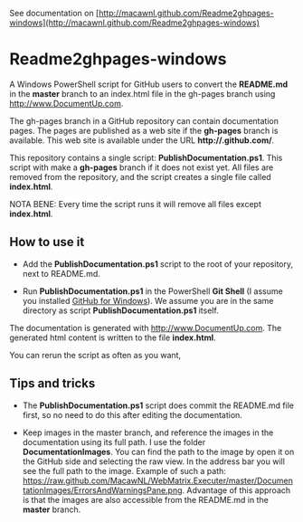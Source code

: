 See  documentation on [http://macawnl.github.com/Readme2ghpages-windows](http://macawnl.github.com/Readme2ghpages-windows)

# Readme2ghpages-windows

A Windows PowerShell script for GitHub users to convert the **README.md** in the **master** branch to an index.html file in the gh-pages branch using http://www.DocumentUp.com.

The gh-pages branch in a GitHub repository can contain documentation pages. The pages are published as a web site if the **gh-pages** branch is available. This web site is available under the URL **http://<your-name>.github.com/<your-repository>**.

This repository contains a single script: **PublishDocumentation.ps1**.
This script with make a **gh-pages** branch if it does not exist yet. All files are removed from the repository, and the script creates a single file called **index.html**.

NOTA BENE: Every time the script runs it will remove all files except **index.html**.

## How to use it

* Add the **PublishDocumentation.ps1** script to the root of your repository, next to README.md.

* Run **PublishDocumentation.ps1** in the PowerShell **Git Shell** (I assume you installed [GitHub for Windows](http://windows.github.com/)). We assume you are in the same directory as script **PublishDocumentation.ps1** itself.

The documentation is generated with http://www.DocumentUp.com. The generated html content is written to the file **index.html**.

You can rerun the script as often as you want,

## Tips and tricks

* The **PublishDocumentation.ps1** script does commit the README.md file first, so no need to do this after editing the documentation.

* Keep images in the master branch, and reference the images in the documentation using its full path. I use the folder **DocumentationImages**. You can find the path to the image by open it on the GitHub side and selecting the raw view. In the address bar you will see the full path to the image. Example of such a path: https://raw.github.com/MacawNL/WebMatrix.Executer/master/DocumentationImages/ErrorsAndWarningsPane.png. Advantage of this approach is that the images are also accessible from the README.md in the **master** branch.
